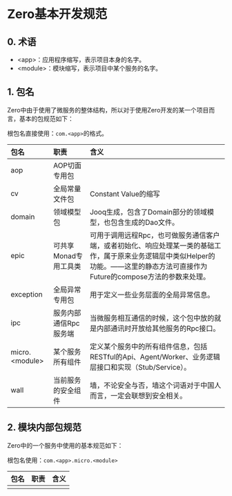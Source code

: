 # Zero基本开发规范

## 0. 术语

* &lt;app&gt;：应用程序缩写，表示项目本身的名字。
* &lt;module&gt;：模块缩写，表示项目中某个服务的名字。

## 1. 包名

Zero中由于使用了微服务的整体结构，所以对于使用Zero开发的某一个项目而言，基本的包规范如下：

根包名直接使用：`com.<app>`的格式。

| 包名 | 职责 | 含义 |
| :--- | :--- | :--- |
| aop | AOP切面专用包 |  |
| cv | 全局常量文件包 | Constant Value的缩写 |
| domain | 领域模型包 | Jooq生成，包含了Domain部分的领域模型，也包含生成的Dao文件。 |
| epic | 可共享Monad专用工具类 | 可用于调用远程Rpc，也可做服务通信客户端，或者初始化、响应处理某一类的基础工作，属于原来业务逻辑层中类似Helper的功能。——这里的静态方法可直接作为Future的compose方法的参数来处理。 |
| exception | 全局异常专用包 | 用于定义一些业务层面的全局异常信息。 |
| ipc | 服务内部通信Rpc服务端 | 当微服务相互通信的时候，这个包中放的就是内部通讯时开放给其他服务的Rpc接口。 |
| micro.&lt;module&gt; | 某个服务所有组件 | 定义某个服务中的所有组件信息，包括RESTful的Api、Agent/Worker、业务逻辑层接口和实现（Stub/Service）。 |
| wall | 当前服务的安全组件 | 墙，不论安全与否，墙这个词语对于中国人而言，一定会联想到安全相关。 |

## 2. 模块内部包规范

Zero中的一个服务中使用的基本规范如下：

根包名使用：`com.<app>.micro.<module>`

| 包名 | 职责 | 含义 |
| :--- | :--- | :--- |
|  |  |  |



